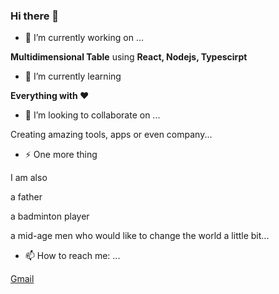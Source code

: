 ### Hi there 👋

<!--
**bitQ2019/bitQ2019** is a ✨ _special_ ✨ repository because its `README.md` (this file) appears on your GitHub profile.

Here are some ideas to get you started:

- 🔭 I’m currently working on ...
- 🌱 I’m currently learning ...
- 👯 I’m looking to collaborate on ...
- 🤔 I’m looking for help with ...
- 💬 Ask me about ...
- 📫 How to reach me: ...
- 😄 Pronouns: ...
- ⚡ Fun fact: ...
-->

- 🔭 I’m currently working on ...

**Multidimensional Table**
using 
**React, Nodejs, Typescirpt**


- 🌱 I’m currently learning

**Everything with ❤️**


- 👯 I’m looking to collaborate on ...

Creating amazing tools, apps or even company...

- ⚡ One more thing

I am also 


a father

a badminton player

a mid-age men who would like to change the world a little bit...


- 📫 How to reach me: ...

[Gmail](mailto:mengqiang.q@gmail.com )



